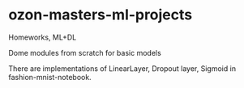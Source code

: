 # ozon-masters-ml-projects

Homeworks, ML+DL

Dome modules from scratch for basic models

There are implementations of LinearLayer, Dropout layer, Sigmoid in fashion-mnist-notebook.
